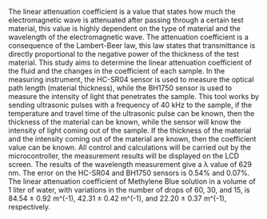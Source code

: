 The linear attenuation coefficient is a value that states how much the electromagnetic wave is attenuated after passing through a certain test material, this value is highly dependent on the type of material and the wavelength of the electromagnetic wave. The attenuation coefficient is a consequence of the Lambert-Beer law, this law states that transmittance is directly proportional to the negative power of the thickness of the test material. This study aims to determine the linear attenuation coefficient of the fluid and the changes in the coefficient of each sample. In the measuring instrument, the HC-SR04 sensor is used to measure the optical path length (material thickness), while the BH1750 sensor is used to measure the intensity of light that penetrates the sample. This tool works by sending ultrasonic pulses with a frequency of 40 kHz to the sample, if the temperature and travel time of the ultrasonic pulse can be known, then the thickness of the material can be known, while the sensor will know the intensity of light coming out of the sample. If the thickness of the material and the intensity coming out of the material are known, then the coefficient value can be known. All control and calculations will be carried out by the microcontroller, the measurement results will be displayed on the LCD screen. The results of the wavelength measurement give a λ value of 629 nm. The error on the HC-SR04 and BH1750 sensors is 0.54% and 0.07%. The linear attenuation coefficient of Methylene Blue solution in a volume of 1 liter of water, with variations in the number of drops of 60, 30, and 15, is 84.54 ± 0.92 m^(-1), 42.31 ± 0.42 m^(-1), and 22.20 ± 0.37 m^(-1), respectively.
